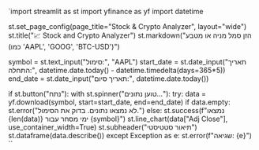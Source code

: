 
   `import streamlit as st
import yfinance as yf
import datetime

st.set_page_config(page_title="Stock & Crypto Analyzer", layout="wide")
st.title("📈 Stock and Crypto Analyzer")
st.markdown("הזן סמל מניה או מטבע (כמו 'AAPL', 'GOOG', 'BTC-USD')")

symbol = st.text_input("סימול:", "AAPL")
start_date = st.date_input("תאריך התחלה:", datetime.date.today() - datetime.timedelta(days=365*5))
end_date = st.date_input("תאריך סיום:", datetime.date.today())

if st.button("נתח"):
    with st.spinner("טוען נתונים..."):
        try:
            data = yf.download(symbol, start=start_date, end=end_date)
            if data.empty:
                st.error("לא נמצאו נתונים. בדוק את הסימול.")
            else:
                st.success(f"נמצאו {len(data)} ימי מסחר עבור {symbol}")
                st.line_chart(data["Adj Close"], use_container_width=True)
                st.subheader("תיאור סטטיסטי")
                st.dataframe(data.describe())
        except Exception as e:
            st.error(f"שגיאה: {e}")
``
